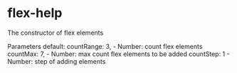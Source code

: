 # flex-help
The constructor of flex elements

Parameters default:
countRange: 3, - Number: count flex elements
countMax: 7, - Number: max count flex elements to be added
countStep: 1 - Number: step of adding elements

